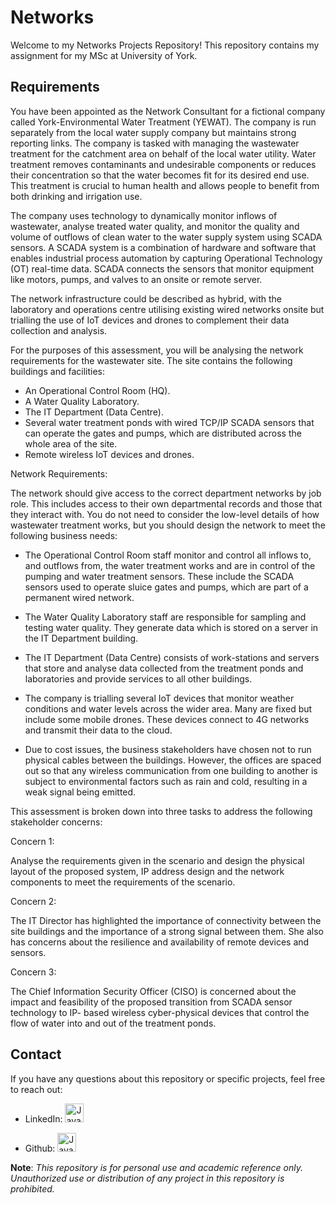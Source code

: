 # Networks

Welcome to my Networks Projects Repository! This repository contains my assignment for my MSc at University of York. 

## Requirements

You have been appointed as the Network Consultant for a fictional company called York-Environmental Water Treatment (YEWAT). The company is run separately from
the local water supply company but maintains strong reporting links. The company is tasked with managing the wastewater treatment for the catchment
area on behalf of the local water utility. Water treatment removes contaminants and undesirable components or reduces their concentration so that the water becomes fit
for its desired end use. This treatment is crucial to human health and allows people to benefit from both drinking and irrigation use.

The company uses technology to dynamically monitor inflows of wastewater, analyse treated water quality, and monitor the quality and volume of outflows of clean water
to the water supply system using SCADA sensors. A SCADA system is a combination of hardware and software that enables industrial process automation by capturing
Operational Technology (OT) real-time data. SCADA connects the sensors that monitor equipment like motors, pumps, and valves to an onsite or remote server.

The network infrastructure could be described as hybrid, with the laboratory and operations centre utilising existing wired networks onsite but trialling the use of IoT
devices and drones to complement their data collection and analysis.

For the purposes of this assessment, you will be analysing the network requirements for the wastewater site. The site contains the following buildings and facilities:
- An Operational Control Room (HQ).
- A Water Quality Laboratory.
- The IT Department (Data Centre).
- Several water treatment ponds with wired TCP/IP SCADA sensors that can
operate the gates and pumps, which are distributed across the whole area of
the site.
- Remote wireless IoT devices and drones.

Network Requirements:

The network should give access to the correct department networks by job role. This includes access to their own departmental records and those that they interact with.
You do not need to consider the low-level details of how wastewater treatment works, but you should design the network to meet the following business needs:

- The Operational Control Room staff monitor and control all inflows to, and
outflows from, the water treatment works and are in control of the pumping
and water treatment sensors. These include the SCADA sensors used to
operate sluice gates and pumps, which are part of a permanent wired network.

- The Water Quality Laboratory staff are responsible for sampling and testing
water quality. They generate data which is stored on a server in the IT
Department building.

- The IT Department (Data Centre) consists of work-stations and servers that
store and analyse data collected from the treatment ponds and laboratories
and provide services to all other buildings.

- The company is trialling several IoT devices that monitor weather conditions
and water levels across the wider area. Many are fixed but include some
mobile drones. These devices connect to 4G networks and transmit their data
to the cloud.

- Due to cost issues, the business stakeholders have chosen not to run physical cables
between the buildings. However, the offices are spaced out so that any wireless
communication from one building to another is subject to environmental factors such
as rain and cold, resulting in a weak signal being emitted.

This assessment is broken down into three tasks to address the following stakeholder
concerns:

Concern 1: 

Analyse the requirements given in the scenario and design the physical
layout of the proposed system, IP address design and the network components to
meet the requirements of the scenario.

Concern 2: 

The IT Director has highlighted the importance of connectivity between
the site buildings and the importance of a strong signal between them. She also has
concerns about the resilience and availability of remote devices and sensors.

Concern 3: 

The Chief Information Security Officer (CISO) is concerned about the
impact and feasibility of the proposed transition from SCADA sensor technology to IP-
based wireless cyber-physical devices that control the flow of water into and out of
the treatment ponds.


## Contact
If you have any questions about this repository or specific projects, feel free to reach out:

- LinkedIn: [ <img  alt="Java" width="30px" style="padding-right:10px;" alt= "LinkedIn" title="My LinkedIn profile"
    src="https://cdn.jsdelivr.net/gh/devicons/devicon@latest/icons/linkedin/linkedin-original.svg">](https://www.linkedin.com/in/chrisantonopoulou/)

- Github: [ <img alt="Java" width="30px" style="padding-right:10px;" src="https://cdn.jsdelivr.net/gh/devicons/devicon@latest/icons/github/github-original.svg">](https://github.com/ChrisAntonopoulou)


**Note**: *This repository is for personal use and academic reference only. Unauthorized use or distribution of any project in this repository is prohibited.*
